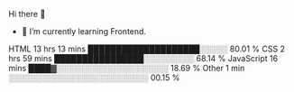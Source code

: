 Hi there 👋
- 🌱 I’m currently learning Frontend.

HTML         13 hrs 13 mins  ████████████████████░░░░░   80.01 %
CSS          2 hrs 59 mins   ████████████████░░░░░░░░░   68.14 %
JavaScript   16 mins         ████▓░░░░░░░░░░░░░░░░░░░░   18.69 %
Other        1 min           ░░░░░░░░░░░░░░░░░░░░░░░░░   00.15 %

